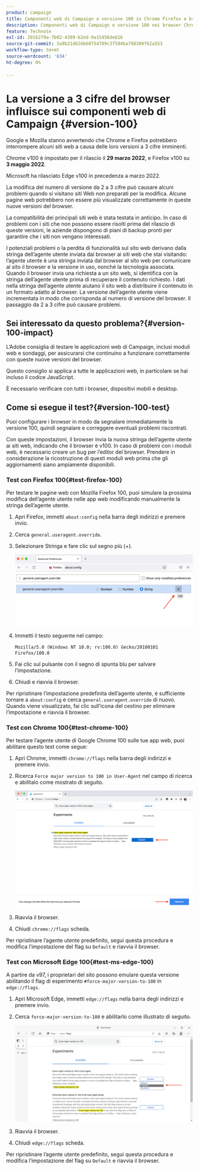 ```yaml
---
product: campaign
title: Componenti web di Campaign e versione 100 in Chrome Firefox e browser Edge
description: Componenti web di Campaign e versione 100 nei browser Chrome, Firefox e Edge
feature: Technote
exl-id: 2016279a-7b02-4399-b2ed-9a15456de816
source-git-commit: 3a9b21d626b60754789c3f594ba798309f62a553
workflow-type: tm+mt
source-wordcount: '634'
ht-degree: 0%

---
```


# La versione a 3 cifre del browser influisce sui componenti web di Campaign {#version-100}

Google e Mozilla stanno avvertendo che Chrome e Firefox potrebbero interrompere alcuni siti web a causa delle loro versioni a 3 cifre imminenti.

Chrome v100 è impostato per il rilascio il **29 marzo 2022**, e Firefox v100 su **3 maggio 2022**.

Microsoft ha rilasciato Edge v100 in precedenza a marzo 2022.

La modifica del numero di versione da 2 a 3 cifre può causare alcuni problemi quando si visitano siti Web non preparati per la modifica. Alcune pagine web potrebbero non essere più visualizzate correttamente in queste nuove versioni del browser.

La compatibilità dei principali siti web è stata testata in anticipo. In caso di problemi con i siti che non possono essere risolti prima del rilascio di queste versioni, le aziende dispongono di piani di backup pronti per garantire che i siti non vengano interessati.

I potenziali problemi o la perdita di funzionalità sul sito web derivano dalla stringa dell’agente utente inviata dai browser ai siti web che stai visitando: l’agente utente è una stringa inviata dal browser al sito web per comunicare al sito il browser e la versione in uso, nonché la tecnologia associata. Quando il browser invia una richiesta a un sito web, si identifica con la stringa dell’agente utente prima di recuperare il contenuto richiesto. I dati nella stringa dell’agente utente aiutano il sito web a distribuire il contenuto in un formato adatto al browser. La versione dell’agente utente viene incrementata in modo che corrisponda al numero di versione del browser. Il passaggio da 2 a 3 cifre può causare problemi.

## Sei interessato da questo problema?{#version-100-impact}

L’Adobe consiglia di testare le applicazioni web di Campaign, inclusi moduli web e sondaggi, per assicurarsi che continuino a funzionare correttamente con queste nuove versioni del browser.

Questo consiglio si applica a tutte le applicazioni web, in particolare se hai incluso il codice JavaScript.

È necessario verificare con tutti i browser, dispositivi mobili e desktop.

## Come si esegue il test?{#version-100-test}

Puoi configurare i browser in modo da segnalare immediatamente la versione 100, quindi segnalare e correggere eventuali problemi riscontrati.

Con queste impostazioni, il browser invia la nuova stringa dell’agente utente ai siti web, indicando che il browser è v100. In caso di problemi con i moduli web, è necessario creare un bug per l’editor del browser. Prendere in considerazione la ricostruzione di questi moduli web prima che gli aggiornamenti siano ampiamente disponibili.

### Test con Firefox 100{#test-firefox-100}

Per testare le pagine web con Mozilla Firefox 100, puoi simulare la prossima modifica dell’agente utente nelle app web modificando manualmente la stringa dell’agente utente.

1. Apri Firefox, immetti `about:config` nella barra degli indirizzi e premere invio.
1. Cerca `general.useragent.override`.
1. Selezionare Stringa e fare clic sul segno più (+).

   ![](assets/force-user-agent-firefox.png)

1. Immetti il testo seguente nel campo:

   ```
   Mozilla/5.0 (Windows NT 10.0; rv:100.0) Gecko/20100101 Firefox/100.0
   ```

1. Fai clic sul pulsante con il segno di spunta blu per salvare l’impostazione.
1. Chiudi e riavvia il browser.

Per ripristinare l’impostazione predefinita dell’agente utente, è sufficiente tornare a `about:config` e cerca `general.useragent.override` di nuovo.  Quando viene visualizzato, fai clic sull’icona del cestino per eliminare l’impostazione e riavvia il browser.

### Test con Chrome 100{#test-chrome-100}

Per testare l’agente utente di Google Chrome 100 sulle tue app web, puoi abilitare questo test come segue:

1. Apri Chrome, immetti `chrome://flags` nella barra degli indirizzi e premere invio.
1. Ricerca `Force major version to 100 in User-Agent` nel campo di ricerca e abilitalo come mostrato di seguito.

   ![](assets/force-user-agent-chrome.png)

1. Riavvia il browser.
1. Chiudi `chrome://flags` scheda.

Per ripristinare l’agente utente predefinito, segui questa procedura e modifica l’impostazione del flag su `Default` e riavvia il browser.


### Test con Microsoft Edge 100{#test-ms-edge-100}

A partire da v97, i proprietari del sito possono emulare questa versione abilitando il flag di esperimento  `#force-major-version-to-100` in `edge://flags`.

1. Apri Microsoft Edge, immetti `edge://flags` nella barra degli indirizzi e premere invio.
1. Cerca `force-major-version-to-100` e abilitarlo come illustrato di seguito.

   ![](assets/force-user-agent-edge.png)

1. Riavvia il browser.
1. Chiudi `edge://flags` scheda.

Per ripristinare l’agente utente predefinito, segui questa procedura e modifica l’impostazione del flag su `Default` e riavvia il browser.
